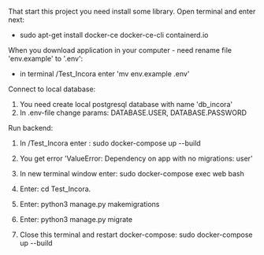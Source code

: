 That start this project you need install some library. Open terminal and enter next:
 
 - sudo apt-get install docker-ce docker-ce-cli containerd.io

When you download application in your computer - need rename file 'env.example' to '.env':
    
- in terminal /Test_Incora  enter 'mv env.example .env'

Connect to local database:
1. You need create local postgresql database with name 'db_incora'
2. In .env-file change params: DATABASE.USER, DATABASE.PASSWORD

Run backend:

1. In /Test_Incora enter : sudo docker-compose up --build

2. You get error 'ValueError: Dependency on app with no migrations: user'
3. In new terminal window enter: sudo docker-compose exec web bash
4. Enter: cd Test_Incora.
5. Enter: python3 manage.py makemigrations
6. Enter: python3 manage.py migrate
7. Close this terminal and restart docker-compose: sudo docker-compose up --build
